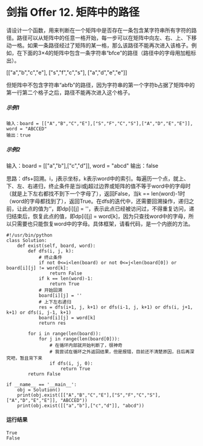 # 剑指 Offer 12. 矩阵中的路径

请设计一个函数，用来判断在一个矩阵中是否存在一条包含某字符串所有字符的路径。路径可以从矩阵中的任意一格开始，每一步可以在矩阵中向左、右、上、下移动一格。如果一条路径经过了矩阵的某一格，那么该路径不能再次进入该格子。例如，在下面的3×4的矩阵中包含一条字符串“bfce”的路径（路径中的字母用加粗标出）。

[["a","b","c","e"],
["s","f","c","s"],
["a","d","e","e"]]

但矩阵中不包含字符串“abfb”的路径，因为字符串的第一个字符b占据了矩阵中的第一行第二个格子之后，路径不能再次进入这个格子。

##### 示例1
    输入：board = [["A","B","C","E"],["S","F","C","S"],["A","D","E","E"]], word = "ABCCED"
    输出：true

##### 示例2
输入：board = [["a","b"],["c","d"]], word = "abcd"
输出：false

思路：dfs+回溯。i，j表示坐标，k表示word中的索引。每遍历一个点，就上、下、左、右递归，终止条件是当i或j超过边界或矩阵的值不等于word中的字母时（就是上下左右都找不到下一个字母了），返回False，当k == len(word)-1时（word的字母都找到了），返回True。在dfs的迭代中，还需要回溯操作，递归之前，让此点的值为‘’，即dp[i][j] = ''，表示此点已经被访问过，不得重复访问，递归结束后，恢复此点的值，即dp[i][j] = word[k]，因为只查找word中的字母，所以只需要也只能恢复word中的字母。具体框架，请看代码，是一个内嵌的方法。

    #!/usr/bin/python
    class Solution:
        def exist(self, board, word):
            def dfs(i, j, k):
                # 终止条件
                if not 0<=i<len(board) or not 0<=j<len(board[0]) or board[i][j] != word[k]:
                    return False
                if k == len(word)-1:
                    return True
                # 开始回溯
                board[i][j] = ''
                # 上下左右递归
                res = dfs(i+1, j, k+1) or dfs(i-1, j, k+1) or dfs(i, j+1, k+1) or dfs(i, j-1, k+1)
                board[i][j] = word[k]
                return res

            for i in range(len(board)):
                for j in range(len(board[0])):
                    # 在循环内部就开始判断了，很神奇
                    # 我尝试在循环之外返回结果，但是报错，目前还不清楚原因，日后再深究吧，暂且背下来
                    if dfs(i, j, 0):
                        return True
            return False

    if __name__ == '__main__':
        obj = Solution()
        print(obj.exist([["A","B","C","E"],["S","F","C","S"],["A","D","E","E"]], "ABCCED"))
        print(obj.exist([["a","b"],["c","d"]], "abcd"))

#### 运行结果
    True
    False
